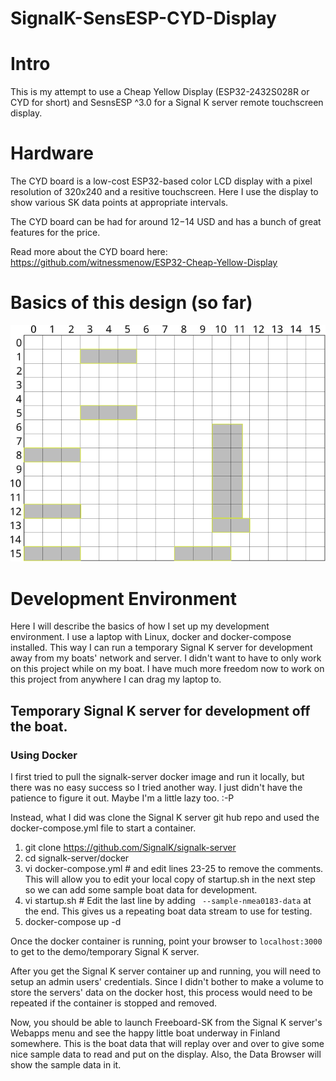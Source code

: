 SignalK-SensESP-CYD-Display
===========================

# Intro
This is my attempt to use a Cheap Yellow Display (ESP32-2432S028R or CYD for short) and SesnsESP ^3.0 for a Signal K server remote touchscreen display. 

# Hardware
The CYD board is a low-cost ESP32-based color LCD display with a pixel resolution of 320x240 and a resitive touchscreen. Here I use the display to show various SK data points at appropriate intervals. 

The CYD board can be had for around $12-$14 USD and has a bunch of great features for the price.

Read more about the CYD board here: https://github.com/witnessmenow/ESP32-Cheap-Yellow-Display

# Basics of this design (so far)
![Grid system for positioning data on the display](src/displays/images/CYD_Display_Scaffold.svg?raw=true)

# Development Environment
Here I will describe the basics of how I set up my development environment. I use a laptop with Linux, docker and docker-compose installed. This way I can run a temporary Signal K server for development away from my boats' network and server. I didn't want to have to only work on this project while on my boat. I have much more freedom now to work on this project from anywhere I can drag my laptop to.

## Temporary Signal K server for development off the boat. 

### Using Docker
I first tried to pull the signalk-server docker image and run it locally, but there was no easy success so I tried another way. I just didn't have the patience to figure it out. Maybe I'm a little lazy too. :-P

Instead, what I did was clone the Signal K server git hub repo and used the docker-compose.yml file to start a container.
1) git clone https://github.com/SignalK/signalk-server
2) cd signalk-server/docker
3) vi docker-compose.yml # and edit lines 23-25 to remove the comments. This will allow you to edit your local copy of startup.sh in the next step so we can add some sample boat data for development.
4) vi startup.sh # Edit the last line by adding ``` --sample-nmea0183-data``` at the end. This gives us a repeating boat data stream to use for testing.
5) docker-compose up -d

Once the docker container is running, point your browser to ```localhost:3000``` to get to the demo/temporary Signal K server.

After you get the Signal K server container up and running, you will need to setup an admin users' credentials. Since I didn't bother to make a volume to store the servers' data on the docker host, this process would need to be repeated if the container is stopped and removed.

Now, you should be able to launch Freeboard-SK from the Signal K server's Webapps menu and see the happy little boat underway in Finland somewhere. This is the boat data that will replay over and over to give some nice sample data to read and put on the display. Also, the Data Browser will show the sample data in it.


